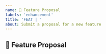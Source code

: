 ```yaml
---
name: 🚀 Feature Proposal
labels: 'enhancement'
title: 'FEAT | '
about: Submit a proposal for a new feature
---
```


## 🚀 Feature Proposal
<!--(A clear and concise description of what the feature is.)-->






<!-- 

## Motivation

## Example

-->
